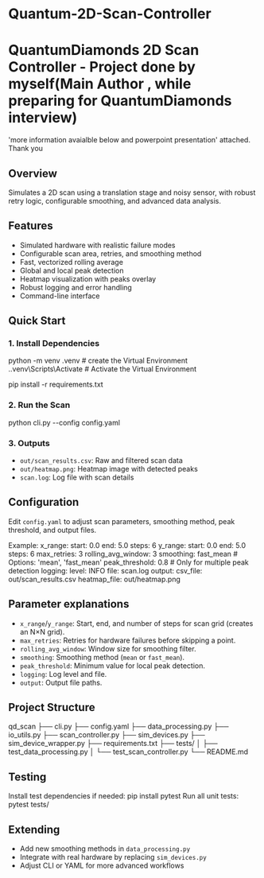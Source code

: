 # Quantum-2D-Scan-Controller

# QuantumDiamonds 2D Scan Controller - Project done by myself(Main Author , while preparing for QuantumDiamonds interview) 
'more information avaialble below and powerpoint presentation' attached. Thank you

## Overview

Simulates a 2D scan using a translation stage and noisy sensor, with robust retry logic, configurable smoothing, and advanced data analysis. 

## Features
- Simulated hardware with realistic failure modes
- Configurable scan area, retries, and smoothing method
- Fast, vectorized rolling average 
- Global and local peak detection
- Heatmap visualization with peaks overlay
- Robust logging and error handling
- Command-line interface

## Quick Start

### 1. Install Dependencies
python -m venv .venv     # create the Virtual Environment
.\.venv\Scripts\Activate # Activate the Virtual Environment

pip install -r requirements.txt

### 2. Run the Scan
python cli.py --config config.yaml


### 3. Outputs

- `out/scan_results.csv`: Raw and filtered scan data
- `out/heatmap.png`: Heatmap image with detected peaks
- `scan.log`: Log file with scan details

## Configuration

Edit `config.yaml` to adjust scan parameters, smoothing method, peak threshold, and output files.

Example:
x_range:
    start: 0.0
    end: 5.0
    steps: 6
y_range:
    start: 0.0
    end: 5.0
    steps: 6
max_retries: 3
rolling_avg_window: 3
smoothing: fast_mean # Options: 'mean', 'fast_mean'
peak_threshold: 0.8  # Only for multiple peak detection
logging:
    level: INFO
    file: scan.log
output:
    csv_file: out/scan_results.csv
    heatmap_file: out/heatmap.png

## Parameter explanations
- `x_range`/`y_range`: Start, end, and number of steps for scan grid (creates an N×N grid).
- `max_retries`: Retries for hardware failures before skipping a point.
- `rolling_avg_window`: Window size for smoothing filter.
- `smoothing`: Smoothing method (`mean` or `fast_mean`).
- `peak_threshold`: Minimum value for local peak detection.
- `logging`: Log level and file.
- `output`: Output file paths.

## Project Structure
qd_scan
├── cli.py
├── config.yaml
├── data_processing.py
├── io_utils.py
├── scan_controller.py
├── sim_devices.py
├── sim_device_wrapper.py
├── requirements.txt
├── tests/
│   ├── test_data_processing.py
│   └── test_scan_controller.py
└── README.md

## Testing

Install test dependencies if needed: pip install pytest
Run all unit tests: pytest tests/

## Extending

- Add new smoothing methods in `data_processing.py`
- Integrate with real hardware by replacing `sim_devices.py`
- Adjust CLI or YAML for more advanced workflows


